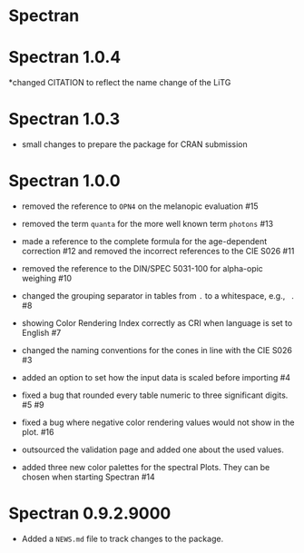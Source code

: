# Spectran

# Spectran 1.0.4

*changed CITATION to reflect the name change of the LiTG

# Spectran 1.0.3

* small changes to prepare the package for CRAN submission

# Spectran 1.0.0

* removed the reference to `OPN4` on the melanopic evaluation #15

* removed the term `quanta` for the more well known term `photons` #13

* made a reference to the complete formula for the age-dependent correction #12 and removed the incorrect references to the CIE S026 #11

* removed the reference to the DIN/SPEC 5031-100 for alpha-opic weighing #10

* changed the grouping separator in tables from `.` to a whitespace, e.g., ` `. #8

* showing Color Rendering Index correctly as CRI when language is set to English #7

* changed the naming conventions for the cones in line with the CIE S026 #3

* added an option to set how the input data is scaled before importing #4

* fixed a bug that rounded every table numeric to three significant digits. #5 #9

* fixed a bug where negative color rendering values would not show in the plot. #16

* outsourced the validation page and added one about the used values.

* added three new color palettes for the spectral Plots. They can be chosen when starting Spectran #14

# Spectran 0.9.2.9000

* Added a `NEWS.md` file to track changes to the package.
